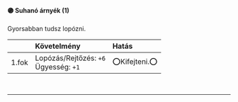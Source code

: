 #### 🟣 Suhanó árnyék (1)

Gyorsabban tudsz lopózni.

| |  Követelmény | Hatás  |
| :----------- | :----------- | :----------- |
| 1.fok | Lopózás/Rejtőzés:&nbsp;`+6`<br />Ügyesség:&nbsp;`+1` | ⭕Kifejteni.⭕ |

<br />

---

